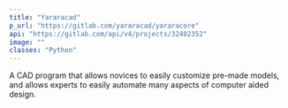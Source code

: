```yaml
---
title: "Yararacad"
p_url: "https://gitlab.com/yararacad/yararacore"
api: "https://gitlab.com/api/v4/projects/32402352"
image: ""
classes: "Python"
---
```

A CAD program that allows novices to easily customize pre-made models, and allows experts to easily automate many aspects of computer aided design.
